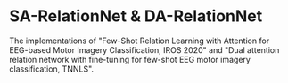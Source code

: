 # SA-RelationNet & DA-RelationNet
The implementations of "Few-Shot Relation Learning with Attention for EEG-based Motor Imagery Classification, IROS 2020" and "Dual attention relation network with fine-tuning for few-shot EEG motor imagery classification, TNNLS".
